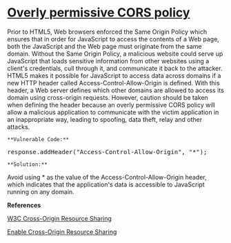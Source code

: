 # [Overly permissive CORS policy](http://find-sec-bugs.github.io/bugs.htm#PERMISSIVE_CORS)

Prior to HTML5, Web browsers enforced the Same Origin Policy which ensures that in order for JavaScript to access the contents of a Web page, both the JavaScript and the Web page must originate from the same domain. Without the Same Origin Policy, a malicious website could serve up JavaScript that loads sensitive information from other websites using a client's credentials, cull through it, and communicate it back to the attacker. HTML5 makes it possible for JavaScript to access data across domains if a new HTTP header called Access-Control-Allow-Origin is defined. With this header, a Web server defines which other domains are allowed to access its domain using cross-origin requests. However, caution should be taken when defining the header because an overly permissive CORS policy will allow a malicious application to communicate with the victim application in an inappropriate way, leading to spoofing, data theft, relay and other attacks.

    **Vulnerable Code:**

<pre>response.addHeader("Access-Control-Allow-Origin", "*");</pre>

    **Solution:**

Avoid using * as the value of the Access-Control-Allow-Origin header, which indicates that the application's data is accessible to JavaScript running on any domain.

**References**  

[W3C Cross-Origin Resource Sharing](https://www.w3.org/TR/cors/)  

[Enable Cross-Origin Resource Sharing](http://enable-cors.org/)